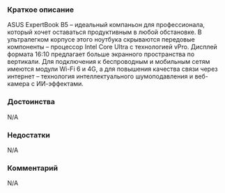 ### **Краткое описание**
ASUS ExpertBook B5 – идеальный компаньон для профессионала, который хочет оставаться продуктивным в любой обстановке. В ультралегком корпусе этого ноутбука скрываются передовые компоненты – процессор Intel Core Ultra с технологией vPro. Дисплей формата 16:10 предлагает больше экранного пространства по вертикали. Для подключения к беспроводным и мобильным сетям имеются модули Wi-Fi 6 и 4G, а для повышения качества связи через интернет – технология интеллектуального шумоподавления и веб-камера с ИИ-эффектами.

### **Достоинства**
N/A

### **Недостатки**
N/A

### **Комментарий**
N/A
